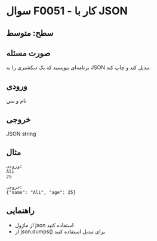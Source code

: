 # سوال F0051 - کار با JSON

## سطح: متوسط

## صورت مسئله
برنامه‌ای بنویسید که یک دیکشنری را به JSON تبدیل کند و چاپ کند.

## ورودی
نام و سن

## خروجی
JSON string

## مثال
```
ورودی:
Ali
25

خروجی:
{"name": "Ali", "age": 25}
```

## راهنمایی
- از ماژول json استفاده کنید
- از json.dumps() برای تبدیل استفاده کنید
